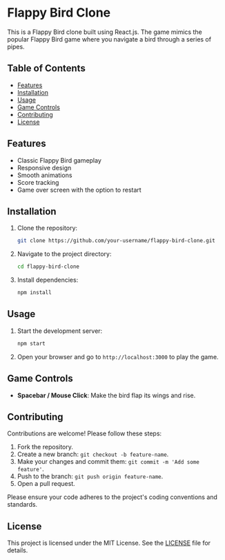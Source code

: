 # Flappy Bird Clone

This is a Flappy Bird clone built using React.js. The game mimics the popular Flappy Bird game where you navigate a bird through a series of pipes.

## Table of Contents

- [Features](#features)
- [Installation](#installation)
- [Usage](#usage)
- [Game Controls](#game-controls)
- [Contributing](#contributing)
- [License](#license)


## Features

- Classic Flappy Bird gameplay
- Responsive design
- Smooth animations
- Score tracking
- Game over screen with the option to restart

## Installation

1. Clone the repository:
    ```sh
    git clone https://github.com/your-username/flappy-bird-clone.git
    ```

2. Navigate to the project directory:
    ```sh
    cd flappy-bird-clone
    ```

3. Install dependencies:
    ```sh
    npm install
    ```

## Usage

1. Start the development server:
    ```sh
    npm start
    ```

2. Open your browser and go to `http://localhost:3000` to play the game.

## Game Controls

- **Spacebar / Mouse Click**: Make the bird flap its wings and rise.

## Contributing

Contributions are welcome! Please follow these steps:

1. Fork the repository.
2. Create a new branch: `git checkout -b feature-name`.
3. Make your changes and commit them: `git commit -m 'Add some feature'`.
4. Push to the branch: `git push origin feature-name`.
5. Open a pull request.

Please ensure your code adheres to the project's coding conventions and standards.

## License

This project is licensed under the MIT License. See the [LICENSE](LICENSE) file for details.
